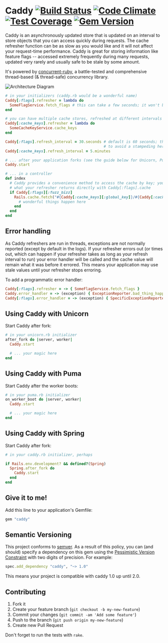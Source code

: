 # Caddy [![Build Status](https://travis-ci.org/nickelser/caddy.svg?branch=master)](https://travis-ci.org/nickelser/caddy) [![Code Climate](https://codeclimate.com/github/nickelser/caddy/badges/gpa.svg)](https://codeclimate.com/github/nickelser/caddy) [![Test Coverage](https://codeclimate.com/github/nickelser/caddy/badges/coverage.svg)](https://codeclimate.com/github/nickelser/caddy) [![Gem Version](https://badge.fury.io/rb/caddy.svg)](http://badge.fury.io/rb/caddy)

Caddy is an asynchronously updated store that is updated on an interval to store objects that you can access quickly during requests. The cache refresher function can be as slow as you would like and it will not affect your request-time performance. Caddy is great for storing information like feature flags -- accessed extremely frequently during many requests, updated very rarely and usually safe to be stale by some amount.

It's powered by [concurrent-ruby](https://github.com/ruby-concurrency/concurrent-ruby), a battle-tested and comprehensive thread-based (& thread-safe) concurrency library.

![Architecture Diagram](https://rawgit.com/nickelser/caddy/master/docs/architecture.svg)

```ruby
# in your initializers (caddy.rb would be a wonderful name)
Caddy[:flags].refresher = lambda do
  SomeFlagService.fetch_flags # this can take a few seconds; it won't block requests when you use it later
end

# you can have multiple cache stores, refreshed at different intervals
Caddy[:cache_keys].refresher = lambda do
  SomeCacheKeyService.cache_keys
end

Caddy[:flags].refresh_interval = 30.seconds # default is 60 seconds; the actual amount is smoothed slightly
                                            # to avoid a stampeding herd of refreshes
Caddy[:cache_keys].refresh_interval = 5.minutes

# ... after your application forks (see the guide below for Unicorn, Puma & Spring)
Caddy.start

# ... in a controller
def index
  # Caddy provides a convenience method to access the cache by key; you can also access
  # what your refresher returns directly with Caddy[:flags].cache
  if Caddy[:flags][:fuzz_bizz]
    Rails.cache.fetch("#{Caddy[:cache_keys][:global_key]}/#{Caddy[:cache_keys][:index_key]}/foo/bar") do
      # wonderful things happen here
    end
  end
end
```

## Error handling

As Caddy refreshers are run in threads, exceptions are not normally reported (except by default in the logs). If your refresher errors out (or times out, which can happen if your refresher takes as long as your refresh interval to run) your error handler will be called and the cache value will remain what it was before it errored. This means your application may use stale values until your refresher stops erroring.

To add a programmatic error handler:

```ruby
Caddy[:flags].refresher = -> { SomeFlagService.fetch_flags }
Caddy.error_handler = -> (exception) { ExceptionReporter.bad_thing_happened(exception) } # global (all caches) error handler
Caddy[:flags].error_handler = -> (exception) { SpecificExceptionReporter.worse_thing_happened(exception) } # cache-specific error reporters also supported
```

## Using Caddy with Unicorn

Start Caddy after fork:

```ruby
# in your unicorn.rb initializer
after_fork do |server, worker|
  Caddy.start

  # ... your magic here
end
```

## Using Caddy with Puma

Start Caddy after the worker boots:

```ruby
# in your puma.rb initializer
on_worker_boot do |server, worker|
  Caddy.start

  # ... your magic here
end
```

## Using Caddy with Spring

Start Caddy after fork:

```ruby
# in your caddy.rb initializer, perhaps

if Rails.env.development? && defined?(Spring)
  Spring.after_fork do
    Caddy.start
  end
end
```

## Give it to me!

Add this line to your application's Gemfile:

```ruby
gem "caddy"
```

## Semantic Versioning

This project conforms to [semver](http://semver.org/). As a result of this
policy, you can (and should) specify a dependency on this gem using the
[Pessimistic Version Constraint](http://guides.rubygems.org/patterns/) with
two digits of precision. For example:

```ruby
spec.add_dependency "caddy", "~> 1.0"
```

This means your project is compatible with caddy 1.0 up until 2.0.

## Contributing

1. Fork it
2. Create your feature branch (`git checkout -b my-new-feature`)
3. Commit your changes (`git commit -am 'Add some feature'`)
4. Push to the branch (`git push origin my-new-feature`)
5. Create new Pull Request

Don't forget to run the tests with `rake`.
